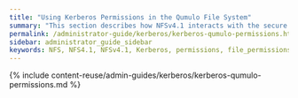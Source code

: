 ```yaml
---
title: "Using Kerberos Permissions in the Qumulo File System"
summary: "This section describes how NFSv4.1 interacts with the secure file permissions that Kerberos enables for the Qumulo Core file system."
permalink: /administrator-guide/kerberos/kerberos-qumulo-permissions.html
sidebar: administrator_guide_sidebar
keywords: NFS, NFS4.1, NFSv4.1, Kerberos, permissions, file_permissions, owner, group_owner, access_control_list, ACL, access_control_entry, ACE, security_identifier, SID, Kerberos_principal, ACL_editor, AUTH_SYS
---
```


{% include content-reuse/admin-guides/kerberos/kerberos-qumulo-permissions.md %}
